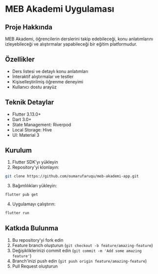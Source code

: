 # MEB Akademi Uygulaması

## Proje Hakkında
MEB Akademi, öğrencilerin derslerini takip edebileceği, konu anlatımlarını izleyebileceği ve alıştırmalar yapabileceği bir eğitim platformudur.

## Özellikler
- Ders listesi ve detaylı konu anlatımları
- İnteraktif alıştırmalar ve testler
- Kişiselleştirilmiş öğrenme deneyimi
- Kullanıcı dostu arayüz

## Teknik Detaylar
- Flutter 3.13.0+
- Dart 3.0+
- State Management: Riverpod
- Local Storage: Hive
- UI: Material 3

## Kurulum
1. Flutter SDK'yı yükleyin
2. Repository'yi klonlayın:
```bash
git clone https://github.com/oumarufaruqu/meb-akademi-app.git
```
3. Bağımlılıkları yükleyin:
```bash
flutter pub get
```
4. Uygulamayı çalıştırın:
```bash
flutter run
```

## Katkıda Bulunma
1. Bu repository'yi fork edin
2. Feature branch oluşturun (`git checkout -b feature/amazing-feature`)
3. Değişikliklerinizi commit edin (`git commit -m 'Add some amazing feature'`)
4. Branch'inizi push edin (`git push origin feature/amazing-feature`)
5. Pull Request oluşturun
